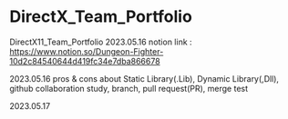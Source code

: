 # DirectX_Team_Portfolio
DirectX11_Team_Portfolio 2023.05.16
notion link : https://www.notion.so/Dungeon-Fighter-10d2c84540644d419fc34e7dba866678

2023.05.16 
pros & cons about Static Library(.Lib), Dynamic Library(,Dll),
github collaboration study, branch, pull request(PR), merge test

2023.05.17
